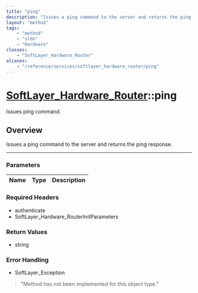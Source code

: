 ```yaml
---
title: "ping"
description: "Issues a ping command to the server and returns the ping response."
layout: "method"
tags:
    - "method"
    - "sldn"
    - "Hardware"
classes:
    - "SoftLayer_Hardware_Router"
aliases:
    - "/reference/services/softlayer_hardware_router/ping"
---
```

# [SoftLayer_Hardware_Router](/reference/services/SoftLayer_Hardware_Router)::ping

Issues ping command.


## Overview 
Issues a ping command to the server and returns the ping response. 

-----

### Parameters 
|Name | Type | Description |
| --- | --- | --- |


### Required Headers
* authenticate
* SoftLayer_Hardware_RouterInitParameters


### Return Values
* string



### Error Handling

* SoftLayer_Exception 

> "Method has not been implemented for this object type." 



